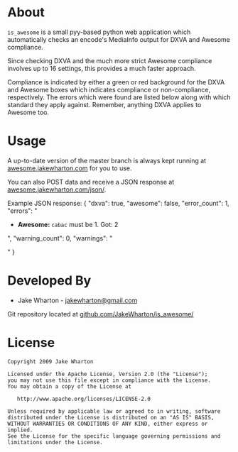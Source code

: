 About
=====
`is_awesome` is a small pyy-based python web application which 
automatically checks an encode's MediaInfo output for DXVA and Awesome 
compliance.

Since checking DXVA and the much more strict Awesome compliance involves 
up to 16 settings, this provides a much faster approach.

Compliance is indicated by either a green or red background for the DXVA 
and Awesome boxes which indicates compliance or non-compliance, 
respectively. The errors which were found are listed below along with 
which standard they apply against. Remember, anything DXVA applies to 
Awesome too.


Usage
=====
A up-to-date version of the master branch is always kept running at 
[awesome.jakewharton.com](http://awesome.jakewharton.com) for you to
use.

You can also POST data and receive a JSON response at
[awesome.jakewharton.com/json/](http://awesome.jakewharton.com/json/).

Example JSON response:
    {
        "dxva": true,
        "awesome": false,
        "error_count": 1,
        "errors": "<ul><li><strong>Awesome: </strong><code>cabac</code> must be 1. Got: 2</li></ul>",
        "warning_count": 0,
        "warnings": "<ul></ul>"
    }


Developed By
============
* Jake Wharton - <jakewharton@gmail.com>

Git repository located at
[github.com/JakeWharton/is_awesome/](http://github.com/JakeWharton/is_awesome/)


License
=======
    Copyright 2009 Jake Wharton

    Licensed under the Apache License, Version 2.0 (the "License");
    you may not use this file except in compliance with the License.
    You may obtain a copy of the License at

       http://www.apache.org/licenses/LICENSE-2.0

    Unless required by applicable law or agreed to in writing, software
    distributed under the License is distributed on an "AS IS" BASIS,
    WITHOUT WARRANTIES OR CONDITIONS OF ANY KIND, either express or implied.
    See the License for the specific language governing permissions and
    limitations under the License.
